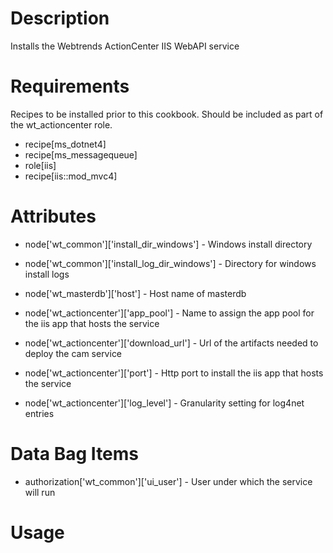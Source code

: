 Description
===========
 
Installs the Webtrends ActionCenter IIS WebAPI service 
 
 
Requirements
============
Recipes to be installed prior to this cookbook. Should be included as part of the wt_actioncenter role.
* recipe[ms_dotnet4]
* recipe[ms_messagequeue]
* role[iis]
* recipe[iis::mod_mvc4]
 
Attributes
==========
* node['wt_common']['install_dir_windows'] - Windows install directory
* node['wt_common']['install_log_dir_windows'] - Directory for windows install logs

* node['wt_masterdb']['host'] - Host name of masterdb
* node['wt_actioncenter']['app_pool'] - Name to assign the app pool for the iis app that hosts the service
* node['wt_actioncenter']['download_url'] - Url of the artifacts needed to deploy the cam service
* node['wt_actioncenter']['port'] - Http port to install the iis app that hosts the service
* node['wt_actioncenter']['log_level'] - Granularity setting for log4net entries
 
Data Bag Items
===============
* authorization['wt_common']['ui_user'] - User under which the service will run
 
Usage
=====
